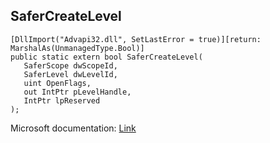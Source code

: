 ## SaferCreateLevel

```
[DllImport("Advapi32.dll", SetLastError = true)][return: MarshalAs(UnmanagedType.Bool)]
public static extern bool SaferCreateLevel(
   SaferScope dwScopeId,
   SaferLevel dwLevelId,
   uint OpenFlags,
   out IntPtr pLevelHandle,
   IntPtr lpReserved
);
```

Microsoft documentation: [Link](https://docs.microsoft.com/en-us/windows/win32/api/winsafer/nf-winsafer-safercreatelevel)
